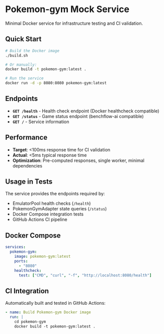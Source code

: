 # Pokemon-gym Mock Service

Minimal Docker service for infrastructure testing and CI validation.

## Quick Start

```bash
# Build the Docker image
./build.sh

# Or manually:
docker build -t pokemon-gym:latest .

# Run the service
docker run -d -p 8080:8080 pokemon-gym:latest
```

## Endpoints

- **`GET /health`** - Health check endpoint (Docker healthcheck compatible)
- **`GET /status`** - Game status endpoint (benchflow-ai compatible)
- **`GET /`** - Service information

## Performance

- **Target**: <100ms response time for CI validation
- **Actual**: <5ms typical response time
- **Optimization**: Pre-computed responses, single worker, minimal dependencies

## Usage in Tests

The service provides the endpoints required by:
- EmulatorPool health checks (`/health`)
- PokemonGymAdapter state queries (`/status`)
- Docker Compose integration tests
- GitHub Actions CI pipeline

## Docker Compose

```yaml
services:
  pokemon-gym:
    image: pokemon-gym:latest
    ports:
      - "8080"
    healthcheck:
      test: ["CMD", "curl", "-f", "http://localhost:8080/health"]
```

## CI Integration

Automatically built and tested in GitHub Actions:

```yaml
- name: Build Pokemon-gym Docker image
  run: |
    cd pokemon-gym
    docker build -t pokemon-gym:latest .
```
